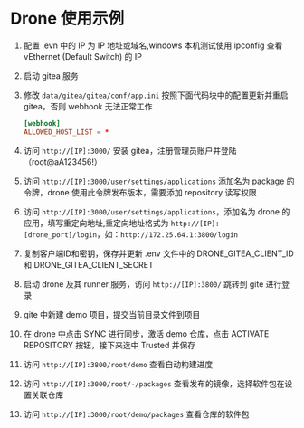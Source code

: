 # Drone 使用示例

1. 配置 .evn 中的 IP 为 IP 地址或域名,windows 本机测试使用 ipconfig 查看  vEthernet (Default Switch) 的 IP
1. 启动 gitea 服务
1. 修改 `data/gitea/gitea/conf/app.ini` 按照下面代码块中的配置更新并重启 gitea，否则 webhook 无法正常工作

    ```conf
    [webhook]
    ALLOWED_HOST_LIST = *
    ```

1. 访问 `http://[IP]:3000/` 安装 gitea，注册管理员账户并登陆（root@aA123456!）
1. 访问 `http://[IP]:3000/user/settings/applications` 添加名为 package 的令牌，drone 使用此令牌发布版本，需要添加 repository 读写权限
1. 访问 `http://[IP]:3000/user/settings/applications`，添加名为 drone 的应用，填写重定向地址,重定向地址格式为 `http://[IP]:[drone_port]/login`，如：`http://172.25.64.1:3800/login`
1. 复制客户端ID和密钥，保存并更新 .env 文件中的 DRONE_GITEA_CLIENT_ID 和 DRONE_GITEA_CLIENT_SECRET
1. 启动 drone 及其 runner 服务，访问 `http://[IP]:3800/` 跳转到 gite 进行登录
1. gite 中新建 demo 项目，提交当前目录文件到项目
1. 在 drone 中点击 SYNC 进行同步，激活 demo 仓库，点击 ACTIVATE REPOSITORY 按钮，接下来选中 Trusted 并保存
1. 访问 `http://[IP]:3800/root/demo` 查看自动构建进度
1. 访问 `http://[IP]:3000/root/-/packages` 查看发布的镜像，选择软件包在设置关联仓库
1. 访问 `http://[IP]:3000/root/demo/packages` 查看仓库的软件包
